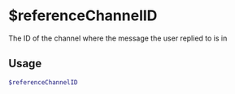 # $referenceChannelID

The ID of the channel where the message the user replied to is in

## Usage

```bash
$referenceChannelID
```

